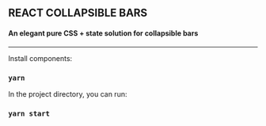 ## REACT COLLAPSIBLE BARS
#### An elegant pure CSS + state solution for collapsible bars

<hr/>

Install components:

### `yarn`


In the project directory, you can run:

### `yarn start`
